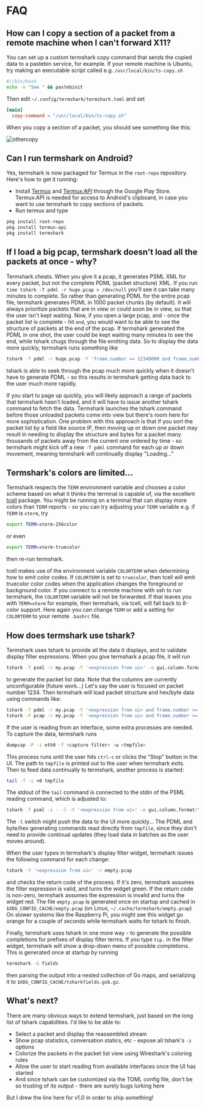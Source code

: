 
# FAQ

## How can I copy a section of a packet from a remote machine when I can't forward X11?

You can set up a custom termshark copy command that sends the copied data to a pastebin service, for example. If your remote machine is Ubuntu, try making an executable script called e.g. `/usr/local/bin/ts-copy.sh`

```bash
#!/bin/bash
echo -n "See " && pastebinit
```
Then edit ```~/.config/termshark/termshark.toml``` and set

```toml
[main]
  copy-command = "/usr/local/bin/ts-copy.sh"
  ```
  When you copy a section of a packet, you should see something like this:

![othercopy](https://drive.google.com/uc?export=view&id=11kLyrEhBQL3e50Nrzk_BhhZgCzt1cqDn)

## Can I run termshark on Android?

Yes, termshark is now packaged for Termux in the `root-repo` repository. Here's how to get it running:

- Install [Termux](https://play.google.com/store/apps/details?id=com.termux&hl=en_US) and [Termux:API](https://play.google.com/store/apps/details?id=com.termux.api&hl=en_US) through the Google Play Store. Termux:API is needed for access to Android's clipboard, in case you want to use termshark to copy sections of packets.
- Run termux and type

```bash
pkg install root-repo
pkg install termux-api
pkg install termshark
```

## If I load a big pcap, termshark doesn't load all the packets at once - why?

Termshark cheats. When you give it a pcap, it generates PSML XML for every packet, but not the complete PDML (packet structure) XML. If you run ```time tshark -T pdml -r huge.pcap > /dev/null```  you'll see it can take many minutes to complete. So rather than generating PDML for the entire pcap file, termshark generates PDML in 1000 packet chunks (by default). It will always prioritize packets that are in view or could soon be in view, so that the user isn't kept waiting. Now, if you open a large pcap, and - once the packet list is complete - hit `end`, you would want to be able to see the structure of packets at the end of the pcap. If termshark generated the PDML in one shot, the user could be kept waiting many minutes to see the end, while tshark chugs through the file emitting data. So to display the data more quickly, termshark runs something like
```bash
tshark -T pdml -r huge.pcap -Y 'frame.number >= 12340000 and frame.number < 12341000'
```
tshark is able to seek through the pcap much more quickly when it doesn't have to generate PDML - so this results in termshark getting data back to the user much more rapidly.

If you start to page up quickly, you will likely approach a range of packets that termshark hasn't loaded, and it will have to issue another tshark command to fetch the data. Termshark launches the tshark command before those unloaded packets come into view but there's room here for more sophistication. One problem with this approach is that if you sort the packet list by a field like source IP, then moving up or down one packet may result in needing to display the structure and bytes for a packet many thousands of packets away from the current one ordered by time - so termshark might kick off a new  ```-T pdml``` command for each up or down movement, meaning termshark will continually display "Loading..."

## Termshark's colors are limited...

Termshark respects the ```TERM``` environment variable and chooses a color scheme based on what it thinks the terminal is capable of, via the excellent [tcell](https://github.com/gdamore/tcell) package. You might be running on a terminal that can display more colors than ```TERM``` reports - so you can try adjusting your ```TERM``` variable e.g. if ```TERM``` is ```xterm```, try

```bash
export TERM=xterm-256color
```

or even

```bash
export TERM=xterm-truecolor
```
then re-run termshark.

tcell makes use of the environment variable ```COLORTERM``` when determining how to emit color codes. If ```COLORTERM``` is set to ```truecolor```, then tcell will emit truecolor color codes when the application changes the foreground or background color. If you connect to a remote machine with ssh to run termshark, the ```COLORTERM``` variable will not be forwarded. If that leaves you with ```TERM=xterm``` for example, then termshark, via tcell, will fall back to 8-color support. Here again you can change ```TERM``` or add a setting for ```COLORTERM``` to your remote ```.bashrc``` file.

## How does termshark use tshark?

Termshark uses tshark to provide all the data it displays, and to validate display filter expressions. When you give termshark a pcap file, it will run

```bash
tshark -T psml -r my.pcap -Y '<expression from ui>' -o gui.column.format:\"...\"```
```

to generate the packet list data. Note that the columns are currently unconfigurable (future work...) Let's say the user is focused on packet number 1234. Then termshark will load packet structure and hex/byte data using commands like:

```bash
tshark -T pdml -r my.pcap -Y '<expression from ui> and frame.number >= 1000 and frame.number < 2000'
tshark -F pcap -r my.pcap -Y '<expression from ui> and frame.number >= 1000 and frame.number < 2000' -w -
```
If the user is reading from an interface, some extra processes are needed. To capture the data, termshark runs

```bash
dumpcap -P -i eth0 -f <capture filter> -w <tmpfile>
```
This process runs until the user hits `ctrl-c` or clicks the "Stop" button in the UI. The path to ```tmpfile``` is printed out to the user when termshark exits. Then to feed data continually to termshark, another process is started:

```bash
tail -f -c +0 tmpfile
```
The stdout of the ```tail``` command is connected to the stdin of the PSML reading command, which is adjusted to:

```bash
tshark -T psml -i - -l -Y '<expression from ui>' -o gui.column.format:\"...\"```
```
The ```-l``` switch might push the data to the UI more quickly... The PDML and byte/hex generating commands read directly from `tmpfile`, since they don't need to provide continual updates (they load data in batches as the user moves around).

When the user types in termshark's display filter widget, termshark issues the following command for each change:

```bash
tshark -Y '<expression from ui>' -r empty.pcap
```
and checks the return code of the process. If it's zero, termshark assumes the filter expression is valid, and turns the widget green. If the return code is non-zero, termshark assumes the expression is invalid and turns the widget red. The file `empty.pcap` is generated once on startup and cached in ```$XDG_CONFIG_CACHE/empty.pcap``` (on Linux, ```~/.cache/termshark/empty.pcap```) On slower systems like the Raspberry Pi, you might see this widget go orange for a couple of seconds while termshark waits for tshark to finish.

Finally, termshark uses tshark in one more way - to generate the possible completions for prefixes of display filter terms. If you type ```tcp.``` in the filter widget, termshark will show a drop-down menu of possible completions. This is generated once at startup by running

```bash
termshark -G fields
```
then parsing the output into a nested collection of Go maps, and serializing it to ```$XDG_CONFIG_CACHE/tsharkfields.gob.gz```.

## What's next?

There are many obvious ways to extend termshark, just based on the long list of tshark capabilities. I'd like to be able to:

- Select a packet and display the reassembled stream
- Show pcap statistics, conversation statics, etc - expose all tshark's ```-z``` options
- Colorize the packets in the packet list view using Wireshark's coloring rules
- Allow the user to start reading from available interfaces once the UI has started
- And since tshark can be customized via the TOML config file, don't be so trusting of its output - there are surely bugs lurking here

But I drew the line here for v1.0 in order to ship something!

